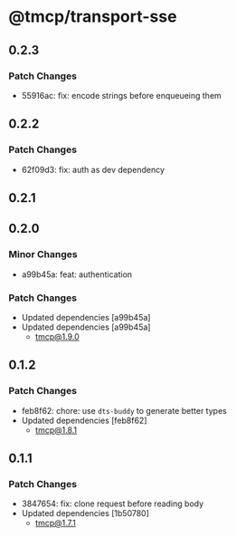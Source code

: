# @tmcp/transport-sse

## 0.2.3

### Patch Changes

- 55916ac: fix: encode strings before enqueueing them

## 0.2.2

### Patch Changes

- 62f09d3: fix: auth as dev dependency

## 0.2.1

## 0.2.0

### Minor Changes

- a99b45a: feat: authentication

### Patch Changes

- Updated dependencies [a99b45a]
- Updated dependencies [a99b45a]
    - tmcp@1.9.0

## 0.1.2

### Patch Changes

- feb8f62: chore: use `dts-buddy` to generate better types
- Updated dependencies [feb8f62]
    - tmcp@1.8.1

## 0.1.1

### Patch Changes

- 3847654: fix: clone request before reading body
- Updated dependencies [1b50780]
    - tmcp@1.7.1
